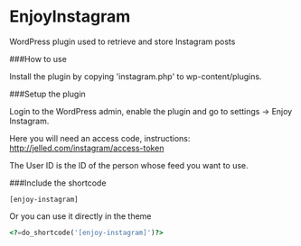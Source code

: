 EnjoyInstagram
==============

WordPress plugin used to retrieve and store Instagram posts

###How to use

Install the plugin by copying 'instagram.php' to wp-content/plugins.


###Setup the plugin

Login to the WordPress admin, enable the plugin and go to settings -> Enjoy Instagram.

Here you will need an access code, instructions: http://jelled.com/instagram/access-token

The User ID is the ID of the person whose feed you want to use.

###Include the shortcode

```
[enjoy-instagram]
```

Or you can use it directly in the theme

```php
<?=do_shortcode('[enjoy-instagram]')?>
```
